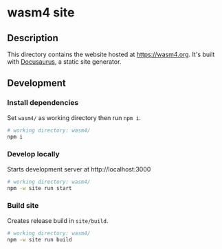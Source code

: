 # wasm4 site

## Description

This directory contains the website hosted at https://wasm4.org. It's built with
[Docusaurus](https://docusaurus.io/), a static site generator.

## Development

### Install dependencies

Set `wasm4/` as working directory then run `npm i`.

```bash
# working directory: wasm4/
npm i
```

### Develop locally

Starts development server at http://localhost:3000

```bash
# working directory: wasm4/
npm -w site run start
```

### Build site

Creates release build in `site/build`.

```bash
# working directory: wasm4/
npm -w site run build
```
